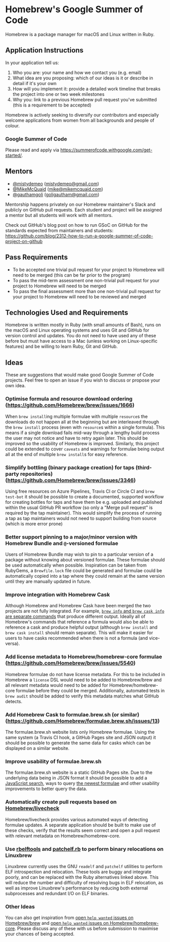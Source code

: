 # Homebrew's Google Summer of Code
Homebrew is a package manager for macOS and Linux written in Ruby.

## Application Instructions

In your application tell us:

1. Who you are: your name and how we contact you (e.g. email)
2. What idea are you proposing: which of our ideas is it or describe in detail if it's your own
3. How will you implement it: provide a detailed work timeline that breaks the project into one or two week milestones
4. Why you: link to a previous Homebrew pull request you've submitted (this is a requirement to be accepted)

Homebrew is actively seeking to diversify our contributors and especially welcome applications from women from all backgrounds and people of colour.

### Google Summer of Code
Please read and apply via https://summerofcode.withgoogle.com/get-started/.

## Mentors
- [@mistydemeo](https://github.com/mistydemeo) (mistydemeo@gmail.com)
- [@MikeMcQuaid](https://github.com/mikemcquaid) (mike@mikemcquaid.com)
- [@gauthamgoli](https://github.com/gauthamgoli) (goligautham@gmail.com)

Mentorship happens privately on our Homebrew maintainer's Slack and publicly on GitHub pull requests. Each student and project will be assigned a mentor but all students will work with all mentors.

Check out GitHub's blog post on how to run GSoC on GitHub for the standards expected from maintainers and students:
https://github.com/blog/2312-how-to-run-a-google-summer-of-code-project-on-github

## Pass Requirements

- To be accepted one trivial pull request for your project to Homebrew will need to be merged (this can be far prior to the program)
- To pass the mid-term assessment one non-trivial pull request for your project to Homebrew will need to be merged
- To pass the final assessment more than one non-trivial pull request for your project to Homebrew will need to be reviewed and merged

## Technologies Used and Requirements

Homebrew is written mostly in Ruby (with small amounts of Bash), runs on the macOS and Linux operating systems and uses Git and GitHub for version control and updates. You do not need to have used any of these before but must have access to a Mac (unless working on Linux-specific features) and be willing to learn Ruby, Git and GitHub.

## Ideas
These are suggestions that would make good Google Summer of Code projects. Feel free to open an issue if you wish to discuss or propose your own idea.

### Optimise formula and resource download ordering (https://github.com/Homebrew/brew/issues/1666)
When `brew install`ing multiple formulae with multiple `resource`s the downloads do not happen all at the beginning but are interleaved through the `brew install` process (even with `resource`s within a single formula). This means if a single download fails mid-way through a lengthy build process the user may not notice and have to retry again later. This should be improved so the usability of Homebrew is improved. Similarly, this project could be extended to cover `caveats` and warnings for formulae being output all at the end of multiple `brew install`s for easy reference.

### Simplify bottling (binary package creation) for taps (third-party repositories) (https://github.com/Homebrew/brew/issues/3346)
Using free resources on Azure Pipelines, Travis CI or Circle CI and `brew test-bot` it should be possible to create a documented, supported workflow for creating bottles for taps and have them be e.g. uploaded and published within the usual GitHub PR workflow (so only a "Merge pull request" is required by the tap maintainer). This would simplify the process of running a tap as tap maintainers would not need to support building from source (which is more error prone)

### Better support pinning to a major/minor version with Homebrew Bundle and `@`-versioned formulae
Users of Homebrew Bundle may wish to pin to a particular version of a package without knowing about versioned formulae. These formulae should be used automatically when possible. Inspiration can be taken from RubyGems, a `Brewfile.lock` file could be generated and formulae could be automatically copied into a tap where they could remain at the same version until they are manually updated in future.

### Improve integration with Homebrew Cask
Although Homebrew and Homebrew Cask have been merged the two projects are not fully integrated. For example, [`brew info` and `brew cask info` are separate commands](https://github.com/Homebrew/brew/issues/5456) that produce different output. Ideally all of Homebrew's commands that reference a formula would also be able to reference a cask and produce helpful output (although `brew install` and `brew cask install` should remain separate). This will make it easier for users to have casks recommended when there is not a formula (and vice-versa).

### Add license metadata to Homebrew/homebrew-core formulae (https://github.com/Homebrew/brew/issues/5540)
Homebrew formulae do not have license metadata. For this to be included in Homebrew a `license` DSL would need to be added to Homebrew/brew and all relevant metadata would need to be added for Homebrew/homebrew-core formulae before they could be merged. Additionally, automated tests in `brew audit` should be added to verify this metadata matches what GitHub detects.

### Add Homebrew Cask to formulae.brew.sh (or similar) (https://github.com/Homebrew/formulae.brew.sh/issues/13)

The formulae.brew.sh website lists only Homebrew formulae. Using the same system (a Travis CI hook, a GitHub Pages site and JSON output) it should be possible to generate the same data for casks which can be displayed on a similar website.

### Improve usability of formulae.brew.sh

The formulae.brew.sh website is a static GitHub Pages site. Due to the underlying data being in JSON format it should be possible to add a [JavaScript search](https://github.com/Homebrew/formulae.brew.sh/issues/12), ways to query [the newest formulae](https://github.com/Homebrew/formulae.brew.sh/issues/29) and other usability improvements to better query the data.

### Automatically create pull requests based on [Homebrew/livecheck](https://github.com/Homebrew/homebrew-livecheck)

Homebrew/livecheck provides various automated ways of detecting formulae updates. A separate application should be built to make use of these checks, verify that the results seem correct and open a pull request with relevant metadata on Homebrew/homebrew-core.

### Use [rbelftools](https://github.com/david942j/rbelftools) and [patchelf.rb](https://github.com/david942j/patchelf.rb) to perform binary relocations on Linuxbrew

Linuxbrew currently uses the GNU `readelf` and `patchelf` utilities to perform ELF introspection and relocation. These tools are buggy and integrate poorly, and can be replaced with the Ruby alternatives linked above. This will reduce the number and difficulty of resolving bugs in ELF relocation, as well as improve Linuxbrew's performance by reducing both external subprocesses and redundant I/O on ELF binaries.

### Other Ideas
You can also get inspiration from [open `help wanted` issues on Homebrew/brew](https://github.com/homebrew/brew/issues?q=is%3Aopen+is%3Aissue+label%3A%22help+wanted%22) and [open `help wanted` issues on Homebrew/homebrew-core](https://github.com/homebrew/homebrew-core/issues?q=is%3Aopen+is%3Aissue+label%3A%22help+wanted%22). Please discuss any of these with us before submission to maximise your chances of being accepted.
